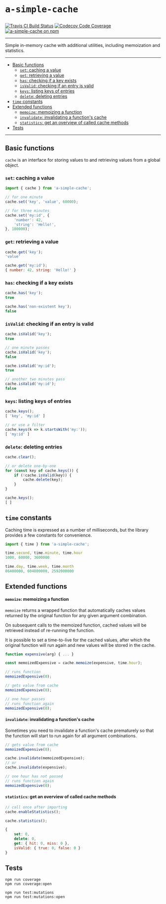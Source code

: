 <h1><pre>a-simple-cache</pre></h1>


[![Travis CI Build Status](https://travis-ci.com/karniol/a-simple-cache.svg?branch=master)](https://travis-ci.com/karniol/a-simple-cache) [![Codecov Code Coverage](https://codecov.io/gh/karniol/a-simple-cache/branch/master/graph/badge.svg)](https://codecov.io/gh/karniol/a-simple-cache) [![a-simple-cache on npm](https://img.shields.io/npm/v/a-simple-cache.svg)](https://npmjs.com/package/a-simple-cache)

<hr>

Simple in-memory cache with additional utilities, including memoization and statistics.

<hr>

- [Basic functions](#basic-functions)
  - [`set`: caching a value](#set-caching-a-value)
  - [`get`: retrieving a value](#get-retrieving-a-value)
  - [`has`: checking if a key exists](#has-checking-if-a-key-exists)
  - [`isValid`: checking if an entry is valid](#isvalid-checking-if-an-entry-is-valid)
  - [`keys`: listing keys of entries](#keys-listing-keys-of-entries)
  - [`delete`: deleting entries](#delete-deleting-entries)
- [`time` constants](#time-constants)
- [Extended functions](#extended-functions)
    - [`memoize`: memoizing a function](#memoize-memoizing-a-function)
    - [`invalidate`: invalidating a function's cache](#invalidate-invalidating-a-functions-cache)
    - [`statistics`: get an overview of called cache methods](#statistics-get-an-overview-of-called-cache-methods)
- [Tests](#tests)

<hr>

## Basic functions

`cache` is an interface for storing values to and retrieving values from a global object.

### `set`: caching a value

```js
import { cache } from 'a-simple-cache';
```
```js
// for one minute
cache.set('key', 'value', 60000);
```
```js
// for three minutes
cache.set('my:id', { 
    'number': 42,
    'string': 'Hello!',
}, 180000);
```

### `get`: retrieving a value

```js
cache.get('key');
'value'
```
```js
cache.get('my:id');
{ number: 42, string: 'Hello!' }
```

### `has`: checking if a key exists

```js
cache.has('key');
true
```
```js
cache.has('non-existent key');
false
```

### `isValid`: checking if an entry is valid

```js
cache.isValid('key');
true
```
```js
// one minute passes
cache.isValid('key');
false

cache.isValid('my:id');
true
```
```js
// another two minutes pass
cache.isValid('my:id');
false
```

### `keys`: listing keys of entries

```js
cache.keys();
[ 'key', 'my:id' ]
```
```js
// or use a filter
cache.keys(k => k.startsWith('my:'));
[ 'my:id' ]
```

### `delete`: deleting entries

```js
cache.clear();
```
```js
// or delete one-by-one
for (const key of cache.keys()) {
    if (!cache.isValid(key)) {
        cache.delete(key);
    }
}
```
```js
cache.keys();
[ ]
```

## `time` constants

Caching time is expressed as a number of milliseconds, but the library provides a few constants for convenience.

```js
import { time } from 'a-simple-cache';
```
```js
time.second, time.minute, time.hour
1000, 60000, 3600000

time.day, time.week, time.month
86400000, 604800000, 2592000000
```

## Extended functions

#### `memoize`: memoizing a function

`memoize` returns a wrapped function that automatically caches values returned by the original function for any given argument combination.

On subsequent calls to the memoized function, cached values will be retrieved instead of re-running the function.

It is possible to set a time-to-live for the cached values, after which the original function will run again and new values will be stored in the cache.

```js
function expensive(arg) { ... }

const memoizedExpensive = cache.memoize(expensive, time.hour);
```
```js
// runs function
memoizedExpensive(0);
```
```js
// gets value from cache
memoizedExpensive(0);
```
```js
// one hour passes
// runs function again
memoizedExpensive(0); 
```

#### `invalidate`: invalidating a function's cache

Sometimes you need to invalidate a function's cache prematurely so that the function will start to run again for all argument combinations.

```js
// gets value from cache
memoizedExpensive(0);
```
```js
cache.invalidate(memoizedExpensive);
// or 
cache.invalidate(expensive);
```
```js
// one hour has not passed
// runs function again
memoizedExpensive(0);
```

#### `statistics`: get an overview of called cache methods

```js
// call once after importing
cache.enableStatistics();
```
```js
cache.statistics();
```
```js
{
    set: 0,
    delete: 0,
    get: { hit: 0, miss: 0 },
    isValid: { true: 0, false: 0 }
}
```

## Tests

```
npm run coverage
npm run coverage:open
```

```
npm run test:mutations
npm run test:mutations:open
```
